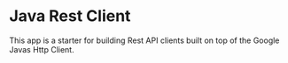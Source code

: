 # Java Rest Client
This app is a starter for building Rest API clients built on top of the Google Javas Http Client.
